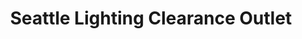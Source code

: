 ---
title: "Seattle Lighting Clearance Outlet"
url: /seattle/seattle-lighting-clearance-outlet/
shop: Möbel
---